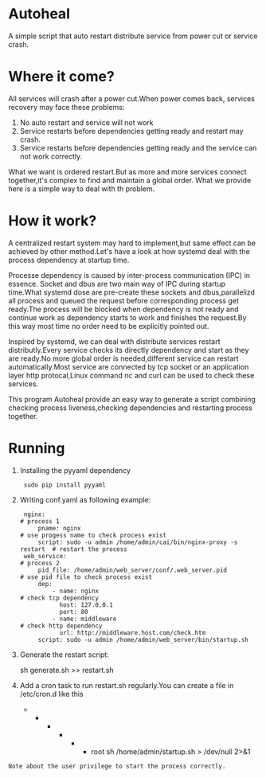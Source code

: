 # Autoheal
A simple script that auto restart distribute service from power cut or service crash.

# Where it come?
All services will crash after a power cut.When power comes back, services recovery may face these problems:

1. No auto restart and service will not work
2. Service restarts before dependencies getting ready and restart may crash.
2. Service restarts before dependencies getting ready and the service can not work correctly.

What we want is ordered restart.But as more and more services connect together,it's complex to find and maintain a global order. What we provide here is a simple way to deal with th problem.

# How it work?

A centralized restart system may hard to implement,but same effect can be achieved by other method.Let's have a look at how systemd deal with the process dependency at startup time.

Processe dependency is caused by inter-process communication (IPC) in essence. Socket and dbus are two main way of IPC during startup time.What systemd dose are pre-create these sockets and dbus,parallelizd all process and queued the request before corresponding process get ready.The process will be blocked when dependency is not ready and continue work as dependency starts to work and finishes the request.By this way most time no order need to be explicitly pointed out.

Inspired by systemd, we can deal with distribute services restart distributly.Every service checks its directly dependency and start as they are ready.No more global order is needed,different service can restart automatically.Most service are connected by tcp socket or an application layer http protocal,Linux command nc and curl can be used to check these services.

This program Autoheal provide an easy way to generate a script combining checking process liveness,checking dependencies and restarting process together.
# Running

1. Installing the pyyaml dependency

        sudo pip install pyyaml
    
2. Writing conf.yaml as following example:

        nginx:                                                                # process 1
            pname: nginx                                                      # use progess name to check process exist
            script: sudo -u admin /home/admin/cai/bin/nginx-proxy -s restart  # restart the process
        web_service:                                                          # process 2
            pid_file: /home/admin/web_server/conf/.web_server.pid             # use pid file to check process exist
            dep:
                - name: nginx                                                 # check tcp dependency
                  host: 127.0.0.1
                  port: 80
                - name: middleware                                            # check http dependency
                  url: http://middleware.host.com/check.htm
            script: sudo -u admin /home/admin/web_server/bin/startup.sh
  
  3. Generate the restart script:
  
        sh generate.sh >> restart.sh
  
  4. Add a cron task to run restart.sh regularly.You can create a file in /etc/cron.d like this
  
        * * * * * * root sh /home/admin/startup.sh > /dev/null 2>&1
      
    Note about the user privilege to start the process correctly.
